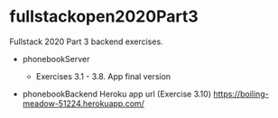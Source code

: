 # fullstackopen2020Part3
Fullstack 2020 Part 3 backend exercises.

* phonebookServer
    - Exercises 3.1 - 3.8. App final version

* phonebookBackend Heroku app url (Exercise 3.10)
https://boiling-meadow-51224.herokuapp.com/